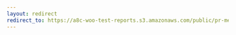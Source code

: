 ```yaml
---
layout: redirect
redirect_to: https://a8c-woo-test-reports.s3.amazonaws.com/public/pr-merge/44396/api/index.html
---
```

